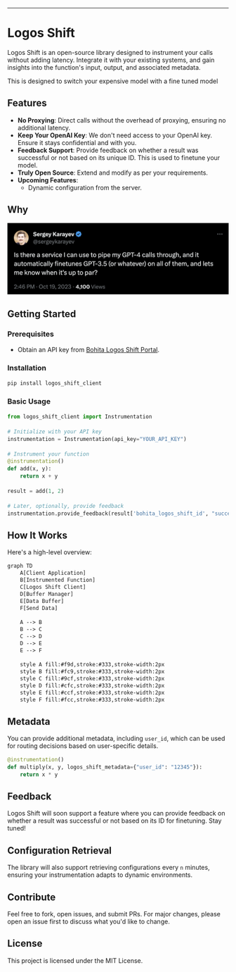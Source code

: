 ---

# Logos Shift

Logos Shift is an open-source library designed to instrument your calls without adding latency. Integrate it with your existing systems, and gain insights into the function's input, output, and associated metadata.

This is designed to switch your expensive model with a fine tuned model

## Features

- **No Proxying**: Direct calls without the overhead of proxying, ensuring no additional latency.
- **Keep Your OpenAI Key**: We don't need access to your OpenAI key. Ensure it stays confidential and with you.
- **Feedback Support**: Provide feedback on whether a result was successful or not based on its unique ID. This is used to finetune your model.
- **Truly Open Source**: Extend and modify as per your requirements.
- **Upcoming Features**:
  - Dynamic configuration from the server.

## Why

![sergey](assets/images/sergey.png)

## Getting Started

### Prerequisites

- Obtain an API key from [Bohita Logos Shift Portal](https://bohita.com).

### Installation

```bash
pip install logos_shift_client
```

### Basic Usage

```python
from logos_shift_client import Instrumentation

# Initialize with your API key
instrumentation = Instrumentation(api_key="YOUR_API_KEY")

# Instrument your function
@instrumentation()
def add(x, y):
    return x + y

result = add(1, 2)

# Later, optionally, provide feedback
instrumentation.provide_feedback(result['bohita_logos_shift_id', "success")
```

## How It Works

Here's a high-level overview:

```mermaid
graph TD
    A[Client Application]
    B[Instrumented Function]
    C[Logos Shift Client]
    D[Buffer Manager]
    E[Data Buffer]
    F[Send Data]

    A --> B
    B --> C
    C --> D
    D --> E
    E --> F

    style A fill:#f9d,stroke:#333,stroke-width:2px
    style B fill:#fc9,stroke:#333,stroke-width:2px
    style C fill:#9cf,stroke:#333,stroke-width:2px
    style D fill:#cfc,stroke:#333,stroke-width:2px
    style E fill:#ccf,stroke:#333,stroke-width:2px
    style F fill:#fcc,stroke:#333,stroke-width:2px
```


## Metadata

You can provide additional metadata, including `user_id`, which can be used for routing decisions based on user-specific details.

```python
@instrumentation()
def multiply(x, y, logos_shift_metadata={"user_id": "12345"}):
    return x * y
```

## Feedback

Logos Shift will soon support a feature where you can provide feedback on whether a result was successful or not based on its ID for finetuning. Stay tuned!

## Configuration Retrieval

The library will also support retrieving configurations every `n` minutes, ensuring your instrumentation adapts to dynamic environments.

## Contribute

Feel free to fork, open issues, and submit PRs. For major changes, please open an issue first to discuss what you'd like to change.

## License

This project is licensed under the MIT License.
